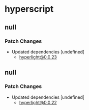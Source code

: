 # hyperscript

## null

### Patch Changes

- Updated dependencies [undefined]
  - hyperlight@0.0.23

## null

### Patch Changes

- Updated dependencies [undefined]
  - hyperlight@0.0.22
